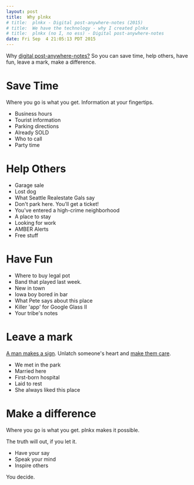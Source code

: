```yaml
---
layout: post
title:  Why plnkx
# title:  plnkx - Digital post-anywhere-notes (2015)
# title:  We have the technology - why I created plnkx
# title:  plnkx (no I, no ess) - Digital post-anywhere-notes
date: Fri Sep  4 21:05:13 PDT 2015
---
```


Why [digital post-anywhere-notes?](/2015/05/24/plnkx-blog-%231.html)
So you can save time, help others, have fun, leave a mark, make a difference.

# Save Time

Where you go is what you get. Information at your fingertips.

 * Business hours
 * Tourist information
 * Parking directions
 * Already SOLD
 * Who to call
 * Party time

# Help Others

 * Garage sale
 * Lost dog
 * What Seattle Realestate Gals say
 * Don't park here. You'll get a ticket!
 * You've entered a high-crime neighborhood
 * A place to stay
 * Looking for work
 * AMBER Alerts
 * Free stuff

# Have Fun

 * Where to buy legal pot
 * Band that played last week.
 * New in town
 * Iowa boy bored in bar
 * What Pete says about this place
 * Killer 'app' for Google Glass II
 * Your tribe's notes

# Leave a mark

[A man makes a sign](/2015/09/03/a-man-makes-a-sign.html). Unlatch
someone's heart and [make them care](https://en.wikipedia.org/wiki/For_sale:_baby_shoes,_never_worn).


 * We met in the park
 * Married here
 * First-born hospital
 * Laid to rest
 * She always liked this place

# Make a difference

Where you go is what you get.
plnkx makes it possible.

The truth will out, if you let it.

 * Have your say
 * Speak your mind
 * Inspire others

You decide.


